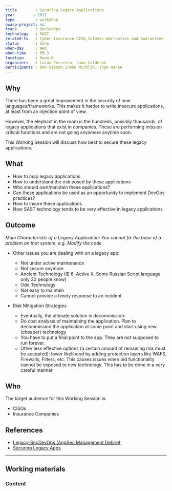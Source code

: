 ```yaml
---
title        : Securing Legacy Applications
year		: 2017
type         : workshop
owasp-project: no
track        : DevSecOps
technology   : SAST
related-to   : Cyber Insurance,CISO,InfoSec Warranties and Guarantees
status       : done
when-day     : Wed
when-time    : PM-3
location     : Room-6
organizers   : Lucas Ferreira, Juan Calderon
participants : Don Gibson,Irene Michlin, Ingo Hanke
---
```


## Why

There has been a great improvement in the security of new languages/frameworks. This makes it harder to write insecure applications, at least from an injection point of view.

However, the elephant in the room is the hundreds, possibly thousands, of legacy applications that exist in companies. These are performing mission critical functions and are not going anywhere anytime soon. 

This Working Session will discuss how best to secure these legacy applications.

## What

 - How to map legacy applications
 - How to understand the risk posed by these applications
 - Who should own/maintain these applications?
 - Can these applications be used as an opportunity to implement DevOps practices?
 - How to insure these applications
 - How SAST technology tends to be very effective in legacy applications

## Outcome

_Main Characteristic of a Legacy Application: You cannot fix the base of a problem on that system. e.g. Modify the code._

- Other issues you are dealing with on a legacy app: 
	* Not under active maintenance
	* Not secure anymore
	* Ancient Technology (IE 6, Active X, Some Russian Script language only 30 people know)
	* Odd Technology
	* Not easy to maintain
	* Cannot provide a timely response to an incident

- Risk Mitigation Strategies
	* Eventually, the ultimate solution is decommission:
	* Do cost analysis of maintaining the application. Plan to decommission the application at some point and start using new (cheaper) technology
	* You have to put a final point to the app. They are not supposed to run forever.
	* Other less effective options (a certain amount of remaining risk must be accepted): lower likelihood by adding protection layers like WAFS, Firewalls, Filters, etc. This causes issues when old functionality cannot be exposed to new technology. This has to be done in a very careful manner.
  
## Who

The target audience for this Working Session is:

 - CISOs
 - Insurance Companies

## References

 - [Legacy-SecDevOps (AppSec Management Debrief](http://blog.diniscruz.com/2017/04/presentation-legacy-secdevops-appsec.html)
 - [Securing Legacy Apps](https://blog.sqreen.io/securing-legacy-apps/)
--- 

## Working materials

### Content
